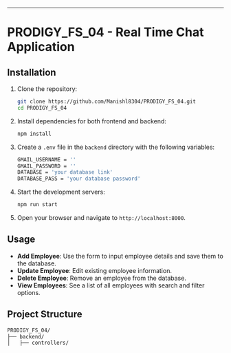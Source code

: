 
---

# PRODIGY_FS_04 - Real Time Chat Application


## Installation

1. Clone the repository:
   ```bash
   git clone https://github.com/Manishl8304/PRODIGY_FS_04.git
   cd PRODIGY_FS_04
   ```

2. Install dependencies for both frontend and backend:
   ```bash
   npm install


3. Create a `.env` file in the `backend` directory with the following variables:
   ```bash
   GMAIL_USERNAME = ''
   GMAIL_PASSWORD = ''  
   DATABASE = 'your database link'
   DATABASE_PASS = 'your database password'
   ```

4. Start the development servers:
   ```bash
   npm run start
   ```

5. Open your browser and navigate to `http://localhost:8000`.

## Usage

- **Add Employee**: Use the form to input employee details and save them to the database.
- **Update Employee**: Edit existing employee information.
- **Delete Employee**: Remove an employee from the database.
- **View Employees**: See a list of all employees with search and filter options.

## Project Structure

```bash
PRODIGY_FS_04/
├── backend/
│   ├── controllers/
